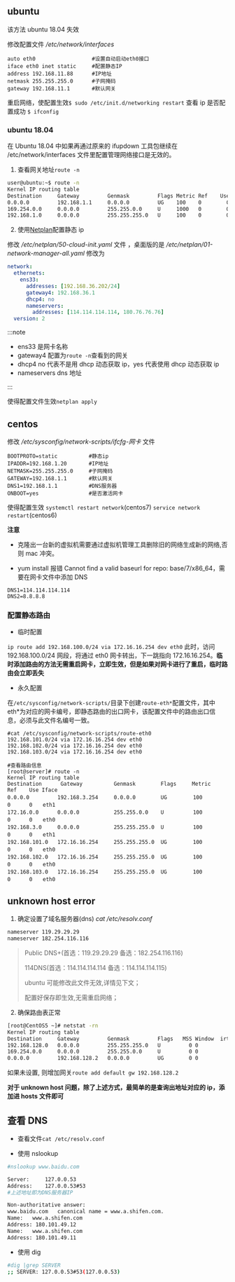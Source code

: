 ## ubuntu

该方法 ubuntu 18.04 失效

修改配置文件 _/etc/network/interfaces_

```log
auto eth0                  #设置自动启动eth0接口
iface eth0 inet static     #配置静态IP
address 192.168.11.88      #IP地址
netmask 255.255.255.0      #子网掩码
gateway 192.168.11.1       #默认网关
```

重启网络，使配置生效`$ sudo /etc/init.d/networking restart`
查看 ip 是否配置成功 `$ ifconfig`

### ubuntu 18.04

在 Ubuntu 18.04 中如果再通过原来的 ifupdown 工具包继续在 /etc/network/interfaces 文件里配置管理网络接口是无效的。

1. 查看网关地址`route -n`

```bash
user@ubuntu:~$ route -n
Kernel IP routing table
Destination     Gateway         Genmask         Flags Metric Ref    Use Iface
0.0.0.0         192.168.1.1     0.0.0.0         UG    100    0        0 enp0s3
169.254.0.0     0.0.0.0         255.255.0.0     U     1000   0        0 enp0s3
192.168.1.0     0.0.0.0         255.255.255.0   U     100    0        0 enp0s3
```

2. 使用[Netplan](./netplan)配置静态 ip

修改 _/etc/netplan/50-cloud-init.yaml_ 文件 ，桌面版的是 _/etc/netplan/01-network-manager-all.yaml_ 修改为

```yaml
network:
  ethernets:
    ens33:
      addresses: [192.168.36.202/24]
      gateway4: 192.168.36.1
      dhcp4: no
      nameservers:
        addresses: [114.114.114.114, 180.76.76.76]
  version: 2
```

:::note

- ens33 是网卡名称
- gateway4 配置为`route -n`查看到的网关
- dhcp4 no 代表不是用 dhcp 动态获取 ip，yes 代表使用 dhcp 动态获取 ip
- nameservers dns 地址

:::

使得配置文件生效`netplan apply`

## centos

修改 _/etc/sysconfig/network-scripts/ifcfg-网卡_ 文件

```log
BOOTPROTO=static          #静态ip
IPADDR=192.168.1.20       #IP地址
NETMASK=255.255.255.0     #子网掩码
GATEWAY=192.168.1.1       #默认网关
DNS1=192.168.1.1          #DNS服务器
ONBOOT=yes                #是否激活网卡
```

使得配置生效 `systemctl restart network`(centos7) `service network restart`(centos6)

**注意**

- 克隆出一台新的虚拟机需要通过虚拟机管理工具删除旧的网络生成新的网络,否则 mac 冲突。

- yum install 报错 Cannot find a valid baseurl for repo: base/7/x86_64，需要在网卡文件中添加 DNS

```log
DNS1=114.114.114.114
DNS2=8.8.8.8
```

### 配置静态路由

- 临时配置

`ip route add 192.168.100.0/24 via 172.16.16.254 dev eth0`
此时，访问 192.168.100.0/24 网段，将通过 eth0 网卡转出，下一跳指向 172.16.16.254。**临时添加路由的方法无需重启网卡，立即生效，但是如果对网卡进行了重启，临时路由会立即丢失**

- 永久配置

在`/etc/sysconfig/network-scripts/`目录下创建`route-eth*`配置文件，其中 eth\*为对应的网卡编号，即静态路由的出口网卡，该配置文件中的路由出口信息，必须与此文件名编号一致。

```log
#cat /etc/sysconfig/network-scripts/route-eth0
192.168.101.0/24 via 172.16.16.254 dev eth0
192.168.102.0/24 via 172.16.16.254 dev eth0
192.168.103.0/24 via 172.16.16.254 dev eth0

#查看路由信息
[root@server]# route -n
Kernel IP routing table
Destination      Gateway          Genmask        Flags     Metric     Ref    Use Iface
0.0.0.0         192.168.3.254     0.0.0.0        UG　　     100　　　　　0      0　　eth1
172.16.0.0      0.0.0.0           255.255.0.0    U　　      100　　　　　0      0　　eth0
192.168.3.0     0.0.0.0           255.255.255.0  U　　      100　　　　　0      0　　eth1
192.168.101.0   172.16.16.254　　　255.255.255.0  UG　　     100　　　　　0      0　　eth0
192.168.102.0   172.16.16.254　　　255.255.255.0  UG 　　    100　　　　　0      0　　eth0
192.168.103.0   172.16.16.254　　　255.255.255.0  UG　　     100　　　　　0      0　　eth0
```

## unknown host error

1. 确定设置了域名服务器(dns) _cat /etc/resolv.conf_

```bash
nameserver 119.29.29.29  
nameserver 182.254.116.116  
```

> Public DNS+(首选：119.29.29.29 备选：182.254.116.116)
>
> 114DNS(首选：114.114.114.114 备选：114.114.114.115)
>
> ubuntu 可能修改此文件无效,详情见下文；
>
> 配置好保存即生效,无需重启网络；

2. 确保路由表正常

```bash
[root@CentOS5 ~]# netstat -rn  
Kernel IP routing table  
Destination     Gateway         Genmask         Flags   MSS Window  irtt Iface  
192.168.128.0   0.0.0.0         255.255.255.0   U         0 0          0 eth0  
169.254.0.0     0.0.0.0         255.255.0.0     U         0 0          0 eth0  
0.0.0.0         192.168.128.2   0.0.0.0         UG        0 0          0 eth0 
```

如果未设置, 则增加网关`route add default gw 192.168.128.2`

**对于 unknown host 问题，除了上述方式，最简单的是查询出地址对应的 ip，添加进 hosts 文件即可**

## 查看 DNS

- 查看文件`cat /etc/resolv.conf`

- 使用 nslookup

```bash
#nslookup www.baidu.com

Server:		127.0.0.53
Address:	127.0.0.53#53
#上述地址即为DNS服务器IP

Non-authoritative answer:
www.baidu.com	canonical name = www.a.shifen.com.
Name:	www.a.shifen.com
Address: 180.101.49.12
Name:	www.a.shifen.com
Address: 180.101.49.11
```

- 使用 dig

```bash
#dig |grep SERVER
;; SERVER: 127.0.0.53#53(127.0.0.53)
```
